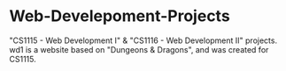 # Web-Develepoment-Projects
"CS1115 - Web Development I" &amp; "CS1116 - Web Development II" projects.
wd1 is a website based on "Dungeons &amp; Dragons", and was created for CS1115.
